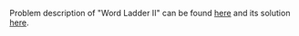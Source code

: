 Problem description of "Word Ladder II" can be found [here](https://leetcode.com/problems/word-ladder-ii/) and its solution [here](https://github.com/aurimas13/LeetCode-HR-MAANG/blob/main/LeetCode/Python%20Solutions/Word%20Ladder/ladder.py).